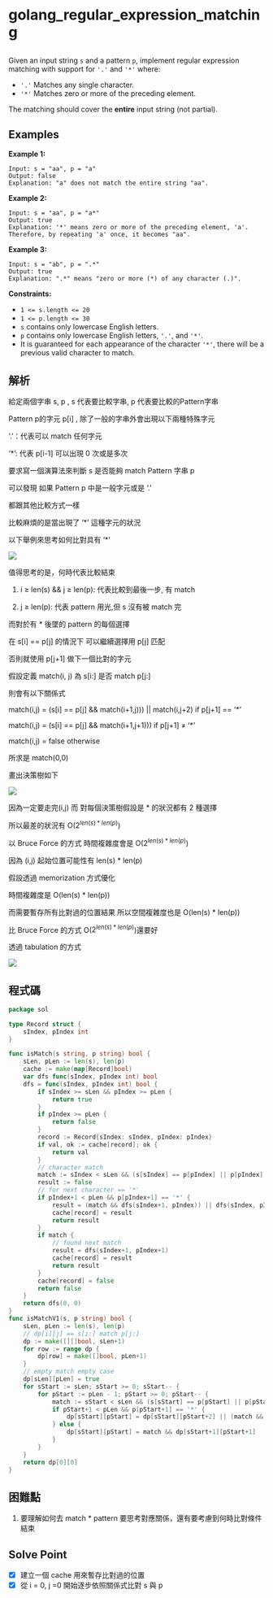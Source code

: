 # golang_regular_expression_matching

## 

Given an input string `s` and a pattern `p`, implement regular expression matching with support for `'.'` and `'*'` where:

- `'.'` Matches any single character.
- `'*'` Matches zero or more of the preceding element.

The matching should cover the **entire** input string (not partial).

## Examples

**Example 1:**

```
Input: s = "aa", p = "a"
Output: false
Explanation: "a" does not match the entire string "aa".

```

**Example 2:**

```
Input: s = "aa", p = "a*"
Output: true
Explanation: '*' means zero or more of the preceding element, 'a'. Therefore, by repeating 'a' once, it becomes "aa".

```

**Example 3:**

```
Input: s = "ab", p = ".*"
Output: true
Explanation: ".*" means "zero or more (*) of any character (.)".

```

**Constraints:**

- `1 <= s.length <= 20`
- `1 <= p.length <= 30`
- `s` contains only lowercase English letters.
- `p` contains only lowercase English letters, `'.'`, and `'*'`.
- It is guaranteed for each appearance of the character `'*'`, there will be a previous valid character to match.

## 解析

給定兩個字串 s, p , s 代表要比較字串, p 代表要比較的Pattern字串

 Pattern p的字元 p[i] , 除了一般的字串外會出現以下兩種特殊字元

‘.’：代表可以 match 任何字元

‘*’: 代表 p[i-1] 可以出現 0 次或是多次

要求寫一個演算法來判斷 s 是否能夠 match Pattern 字串 p

可以發現 如果 Pattern p 中是一般字元或是 ‘.’

都跟其他比較方式一樣

比較麻煩的是當出現了 ‘*’ 這種字元的狀況

以下舉例來思考如何比對具有 ‘*’

 

![](https://i.imgur.com/cqNZDW4.png)

值得思考的是，何時代表比較結束

 1.   i ≥ len(s) && j ≥ len(p): 代表比較到最後一步, 有 match

1.  j ≥ len(p): 代表 pattern 用光,但 s 沒有被 match 完

而對於有 * 後墜的 pattern 的每個選擇

在 s[i] == p[j]  的情況下 可以繼續選擇用 p[j] 匹配

否則就使用 p[j+1] 做下一個比對的字元

假設定義 match(i, j) 為 s[i:] 是否 match p[j:]

則會有以下關係式

match(i,j) = (s[i] == p[j] && match(i+1,j))) || match(i,j+2)  if p[j+1] == ‘*’

match(i,j) = (s[i] == p[j] && match(i+1,j+1))) if p[j+1] ≠ ‘*’

match(i,j) = false otherwise

所求是 match(0,0)

畫出決策樹如下

![](https://i.imgur.com/IdymmUo.png)

因為一定要走完(i,j) 而 對每個決策樹假設是 * 的狀況都有 2 種選擇

所以最差的狀況有  O($2^{len(s)*len(p)}$)

以 Bruce Force 的方式 時間複雜度會是 O($2^{len(s)*len(p)}$)

因為 (i,j) 起始位置可能性有 len(s) * len(p)

假設透過 memorization 方式優化

時間複雜度是 O(len(s) * len(p))

而需要暫存所有比對過的位置結果 所以空間複雜度也是 O(len(s) * len(p))

比 Bruce Force 的方式 O($2^{len(s)*len(p)}$)還要好

透過 tabulation 的方式

![](https://i.imgur.com/m04BCqF.png)

## 程式碼
```go
package sol

type Record struct {
	sIndex, pIndex int
}

func isMatch(s string, p string) bool {
	sLen, pLen := len(s), len(p)
	cache := make(map[Record]bool)
	var dfs func(sIndex, pIndex int) bool
	dfs = func(sIndex, pIndex int) bool {
		if sIndex >= sLen && pIndex >= pLen {
			return true
		}
		if pIndex >= pLen {
			return false
		}
		record := Record{sIndex: sIndex, pIndex: pIndex}
		if val, ok := cache[record]; ok {
			return val
		}
		// character match
		match := sIndex < sLen && (s[sIndex] == p[pIndex] || p[pIndex] == '.')
		result := false
		// for next character == '*'
		if pIndex+1 < pLen && p[pIndex+1] == '*' {
			result = (match && dfs(sIndex+1, pIndex)) || dfs(sIndex, pIndex+2)
			cache[record] = result
			return result
		}
		if match {
			// found next match
			result = dfs(sIndex+1, pIndex+1)
			cache[record] = result
			return result
		}
		cache[record] = false
		return false
	}
	return dfs(0, 0)
}
func isMatchV1(s, p string) bool {
	sLen, pLen := len(s), len(p)
	// dp[i][j] == s[i:] match p[j:]
	dp := make([][]bool, sLen+1)
	for row := range dp {
		dp[row] = make([]bool, pLen+1)
	}
	// empty match empty case
	dp[sLen][pLen] = true
	for sStart := sLen; sStart >= 0; sStart-- {
		for pStart := pLen - 1; pStart >= 0; pStart-- {
			match := sStart < sLen && (s[sStart] == p[pStart] || p[pStart] == '.')
			if pStart+1 < pLen && p[pStart+1] == '*' {
				dp[sStart][pStart] = dp[sStart][pStart+2] || (match && dp[sStart+1][pStart])
			} else {
				dp[sStart][pStart] = match && dp[sStart+1][pStart+1]
			}
		}
	}
	return dp[0][0]
}

```
## 困難點

1. 要理解如何去 match * pattern 要思考對應關係，還有要考慮到何時比對條件結束

## Solve Point

- [x]  建立一個 cache 用來暫存比對過的位置
- [x]  從 i = 0, j =0 開始逐步依照關係式比對 s 與 p